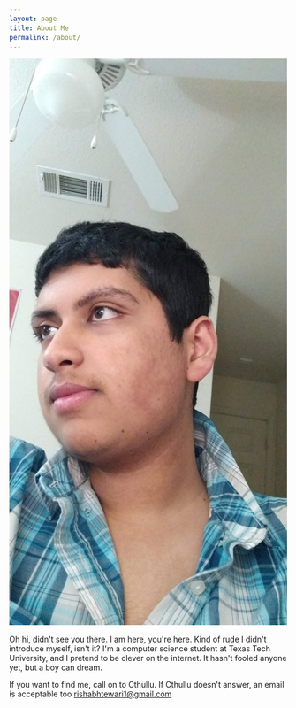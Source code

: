 ```yaml
---
layout: page
title: About Me
permalink: /about/
---
```


<p align = "left"> <img src = "images/about_me.jpg" alt = "Me looking smug"> </p>

Oh hi, didn't see you there. I am here, you're here. Kind of rude I didn't
introduce myself, isn't it? I'm a computer science student at Texas Tech
University, and I pretend to be clever on the internet. It hasn't fooled anyone
yet, but a boy can dream. 

If you want to find me, call on to Cthullu. If Cthullu doesn't answer, an email
is acceptable too [rishabhtewari1@gmail.com](mailto:rishabhtewari1@gmail.com)
